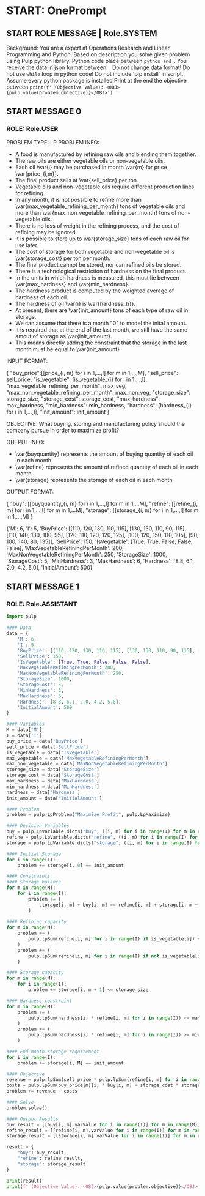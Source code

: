# START: OnePrompt 
## START ROLE MESSAGE | Role.SYSTEM 
Background: You are a expert at Operations Research and Linear Programming and Python. Based on description you solve given problem using Pulp python library. Python code place between ```python and ```. You receive the data in json format between: <DATA></DATA>. Do not change data format! Do not use `while` loop in python code! Do not include 'pip install' in script. Assume every python package is installed Print at the end the objective between <OBJ></OBJ> `print(f' (Objective Value): <OBJ>{pulp.value(problem.objective)}</OBJ>')`  
## START MESSAGE 0 
### ROLE: Role.USER
<DESCRIPTION>
PROBLEM TYPE: LP
PROBLEM INFO:

- A food is manufactured by refining raw oils and blending them together. 
- The raw oils are either vegetable oils or non-vegetable oils. 
- Each oil \var{i} may be purchased in month \var{m} for price \var{price_{i,m}}.
- The final product sells at \var{sell_price} per ton.
- Vegetable oils and non-vegetable oils require different production lines for refining. 
- In any month, it is not possible to refine more than \var{max_vegetable_refining_per_month} tons of vegetable oils and more than \var{max_non_vegetable_refining_per_month} tons of non-vegetable oils. 
- There is no loss of weight in the refining process, and the cost of refining may be ignored.
- It is possible to store up to \var{storage_size} tons of each raw oil for use later. 
- The cost of storage for both vegetable and non-vegetable oil is \var{storage_cost} per ton per month.
- The final product cannot be stored, nor can refined oils be stored.
- There is a technological restriction of hardness on the final product. 
- In the units in which hardness is measured, this must lie between \var{max_hardness} and \var{min_hardness}.
- The hardness product is computed by the weighted average of hardness of each oil.
- The hardness of oil \var{i} is \var{hardness_{i}}.
- At present, there are \var{init_amount} tons of each type of raw oil in storage. 
- We can assume that there is a month "0" to model the inital amount.
- It is required that at the end of the last month, we still have the same amout of storage as \var{init_amount}.
- This means directly adding the constraint that the storage in the last month must be equal to \var{init_amount}.


INPUT FORMAT:

{
    "buy_price":[[price_{i, m} for i in 1,...,I] for m in 1,...,M],
    "sell_price": sell_price,
    "is_vegetable": [is_vegetable_{i} for i in 1,...,I],
    "max_vegetable_refining_per_month": max_veg,
    "max_non_vegetable_refining_per_month": max_non_veg,
    "storage_size": storage_size,
    "storage_cost": storage_cost,
    "max_hardness": max_hardness,
    "min_hardness": min_hardness,
    "hardness": [hardness_{i} for i in 1,...,I],
    "init_amount": init_amount
}


OBJECTIVE: What buying, storing and manufacturing policy should the company pursue in order to maximize profit?

OUTPUT INFO: 

- \var{buyquantity} represents the amount of buying quantity of each oil in each month
- \var{refine} represents the amount of refined quantity of each oil in each month
- \var{storage} represents the storage of each oil in each month
 
OUTPUT FORMAT: 

{
    "buy": [[buyquantity_{i, m} for i in 1,...,I] for m in 1,...M],
    "refine": [[refine_{i, m} for i in 1,...,I] for m in 1,...M],
    "storage": [[storage_{i, m} for i in 1,...,I] for m in 1,...,M]
} 

</DESCRIPTION>
<DATA>
{'M': 6, 'I': 5, 'BuyPrice': [[110, 120, 130, 110, 115], [130, 130, 110, 90, 115], [110, 140, 130, 100, 95], [120, 110, 120, 120, 125], [100, 120, 150, 110, 105], [90, 100, 140, 80, 135]], 'SellPrice': 150, 'IsVegetable': [True, True, False, False, False], 'MaxVegetableRefiningPerMonth': 200, 'MaxNonVegetableRefiningPerMonth': 250, 'StorageSize': 1000, 'StorageCost': 5, 'MinHardness': 3, 'MaxHardness': 6, 'Hardness': [8.8, 6.1, 2.0, 4.2, 5.0], 'InitialAmount': 500}</DATA>


## START MESSAGE 1 
### ROLE: Role.ASSISTANT
```python
import pulp

#### Data
data = {
    'M': 6, 
    'I': 5, 
    'BuyPrice': [[110, 120, 130, 110, 115], [130, 130, 110, 90, 115], [110, 140, 130, 100, 95], [120, 110, 120, 120, 125], [100, 120, 150, 110, 105], [90, 100, 140, 80, 135]], 
    'SellPrice': 150, 
    'IsVegetable': [True, True, False, False, False], 
    'MaxVegetableRefiningPerMonth': 200, 
    'MaxNonVegetableRefiningPerMonth': 250, 
    'StorageSize': 1000, 
    'StorageCost': 5, 
    'MinHardness': 3, 
    'MaxHardness': 6, 
    'Hardness': [8.8, 6.1, 2.0, 4.2, 5.0], 
    'InitialAmount': 500
}

#### Variables
M = data['M']
I = data['I']
buy_price = data['BuyPrice']
sell_price = data['SellPrice']
is_vegetable = data['IsVegetable']
max_vegetable = data['MaxVegetableRefiningPerMonth']
max_non_vegetable = data['MaxNonVegetableRefiningPerMonth']
storage_size = data['StorageSize']
storage_cost = data['StorageCost']
max_hardness = data['MaxHardness']
min_hardness = data['MinHardness']
hardness = data['Hardness']
init_amount = data['InitialAmount']

#### Problem
problem = pulp.LpProblem("Maximize_Profit", pulp.LpMaximize)

#### Decision Variables
buy = pulp.LpVariable.dicts("buy", ((i, m) for i in range(I) for m in range(M)), lowBound=0, cat='Continuous')
refine = pulp.LpVariable.dicts("refine", ((i, m) for i in range(I) for m in range(M)), lowBound=0, cat='Continuous')
storage = pulp.LpVariable.dicts("storage", ((i, m) for i in range(I) for m in range(M + 1)), lowBound=0, cat='Continuous')

#### Initial Storage
for i in range(I):
    problem += storage[i, 0] == init_amount

#### Constraints
#### Storage balance
for m in range(M):
    for i in range(I):
        problem += (
            storage[i, m] + buy[i, m] == refine[i, m] + storage[i, m + 1]
        )
        
#### Refining capacity
for m in range(M):
    problem += (
        pulp.lpSum(refine[i, m] for i in range(I) if is_vegetable[i]) <= max_vegetable
    )
    problem += (
        pulp.lpSum(refine[i, m] for i in range(I) if not is_vegetable[i]) <= max_non_vegetable
    )

#### Storage capacity
for m in range(M):
    for i in range(I):
        problem += storage[i, m + 1] <= storage_size

#### Hardness constraint
for m in range(M):
    problem += (
        pulp.lpSum(hardness[i] * refine[i, m] for i in range(I)) <= max_hardness * pulp.lpSum(refine[i, m] for i in range(I))
    )
    problem += (
        pulp.lpSum(hardness[i] * refine[i, m] for i in range(I)) >= min_hardness * pulp.lpSum(refine[i, m] for i in range(I))
    )

#### End-month storage requirement
for i in range(I):
    problem += storage[i, M] == init_amount

#### Objective
revenue = pulp.lpSum(sell_price * pulp.lpSum(refine[i, m] for i in range(I)) for m in range(M))
costs = pulp.lpSum(buy_price[m][i] * buy[i, m] + storage_cost * storage[i, m] for i in range(I) for m in range(M))
problem += revenue - costs

#### Solve
problem.solve()

#### Output Results
buy_result = [[buy[i, m].varValue for i in range(I)] for m in range(M)]
refine_result = [[refine[i, m].varValue for i in range(I)] for m in range(M)]
storage_result = [[storage[i, m].varValue for i in range(I)] for m in range(M + 1)]

result = {
    "buy": buy_result,
    "refine": refine_result,
    "storage": storage_result
}

print(result)
print(f' (Objective Value): <OBJ>{pulp.value(problem.objective)}</OBJ>')
```

